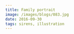 ```yaml
---
title: Family portrait
image: /images/blogs/083.jpg
date: 2016-09-30
tags: sirens, illustration
---
```

